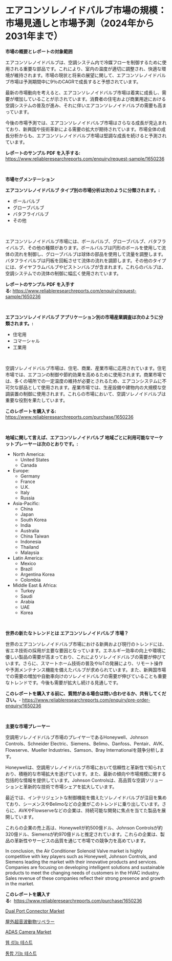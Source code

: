 <p><h1>エアコンソレノイドバルブ市場の規模：市場見通しと市場予測（2024年から2031年まで）</h1></p><p><strong>市場の概要とレポートの対象範囲</strong></p>
<p><p>エアコンソレノイドバルブは、空調システム内で冷媒フローを制御するために使用される重要な部品です。これにより、室内の温度が適切に調整され、快適な環境が維持されます。市場の現状と将来の展望に関して、エアコンソレノイドバルブ市場は予測期間中に9％のCAGRで成長すると予想されています。</p><p>最新の市場動向を考えると、エアコンソレノイドバルブ市場は着実に成長し、需要が増加していることが示されています。消費者の住宅および商業用途における空調システムの普及が進み、それに伴いエアコンソレノイドバルブの需要も高まっています。</p><p>今後の市場予測では、エアコンソレノイドバルブ市場はさらなる成長が見込まれており、新興国や技術革新による需要の拡大が期待されています。市場全体の成長分析からも、エアコンソレノイドバルブ市場は堅調な成長を続けると予測されています。</p></p>
<p><strong>レポートのサンプル PDF を入手する:</strong> <a href="https://www.reliableresearchreports.com/enquiry/request-sample/1650236">https://www.reliableresearchreports.com/enquiry/request-sample/1650236</a></p>
<p>&nbsp;</p>
<p><strong>市場セグメンテーション</strong></p>
<p><strong>エアコンソレノイドバルブ タイプ別の市場分析は次のように分類されます。:</strong></p>
<p><ul><li>ボールバルブ</li><li>グローブバルブ</li><li>バタフライバルブ</li><li>その他</li></ul></p>
<p>&nbsp;</p>
<p><p>エアコンソレノイドバルブ市場には、ボールバルブ、グローブバルブ、バタフライバルブ、その他の種類があります。ボールバルブは円形のボールを使用して流体の流れを制御し、グローブバルブは球体の部品を使用して流量を調整します。バタフライバルブは円板を回転させて流体の流れを調節します。その他のタイプには、ダイヤフラムバルブやピストンバルブが含まれます。これらのバルブは、空調システムでの流体の制御に幅広く使用されています。</p></p>
<p><strong>レポートのサンプル PDF を入手する:</strong>&nbsp;<a href="https://www.reliableresearchreports.com/enquiry/request-sample/1650236">https://www.reliableresearchreports.com/enquiry/request-sample/1650236</a></p>
<p>&nbsp;</p>
<p><strong> エアコンソレノイドバルブ アプリケーション別の市場産業調査は次のように分類されます。:</strong></p>
<p><ul><li>住宅用</li><li>コマーシャル</li><li>工業用</li></ul></p>
<p>&nbsp;</p>
<p><p>空調ソレノイドバルブ市場は、住宅、商業、産業市場に応用されています。住宅市場では、エアコンの制御や節約効果を高めるために使用されます。商業市場では、多くの場所での一定温度の維持が必要とされるため、エアコンシステムに不可欠な部品として使用されます。産業市場では、生産設備や建物内の大規模な空調装置の制御に使用されます。これらの市場において、空調ソレノイドバルブは重要な役割を果たしています。</p></p>
<p><strong>このレポートを購入する:</strong>&nbsp; <a href="https://www.reliableresearchreports.com/purchase/1650236">https://www.reliableresearchreports.com/purchase/1650236</a></p>
<p>&nbsp;</p>
<p><strong>地域に関して言えば、エアコンソレノイドバルブ 地域ごとに利用可能なマーケットプレーヤーは次のとおりです。:</strong></p>
<p><ul>
    <li>
        North America:
        <ul>
            <li>United States</li>
            <li>Canada</li>
        </ul>
    </li>
    <li>
        Europe:
        <ul>
            <li>Germany</li>
            <li>France</li>
            <li>U.K.</li>
            <li>Italy</li>
            <li>Russia</li>
        </ul>
    </li>
    <li>
        Asia-Pacific:
        <ul>
            <li>China</li>
            <li>Japan</li>
            <li>South Korea</li>
            <li>India</li>
            <li>Australia</li>
            <li>China Taiwan</li>
            <li>Indonesia</li>
            <li>Thailand</li>
            <li>Malaysia</li>
        </ul>
    </li>
    <li>
        Latin America:
        <ul>
            <li>Mexico</li>
            <li>Brazil</li>
            <li>Argentina Korea</li>
            <li>Colombia</li>
        </ul>
    </li>
    <li>
        Middle East & Africa:
        <ul>
            <li>Turkey</li>
            <li>Saudi</li>
            <li>Arabia</li>
            <li>UAE</li>
            <li>Korea</li>
        </ul>
    </li>
    </ul></p>
<p>&nbsp;</p>
<p><strong>世界の新たなトレンドとは エアコンソレノイドバルブ 市場？</strong></p>
<p><p>世界のエアコンソレノイドバルブ市場における新興および現行のトレンドには、省エネ技術の採用が主要な要因となっています。エネルギー効率の向上や環境に優しい製品の需要が高まっており、これによりソレノイドバルブの需要が伸びています。さらに、スマートホーム技術の普及やIoTの発展により、リモート操作や予測メンテナンス機能を備えたバルブが求められています。また、新興国市場での需要の増加や自動車向けのソレノイドバルブの需要が伸びていることも重要なトレンドです。今後も需要が拡大し続ける見通しです。</p></p>
<p><strong>このレポートを購入する前に、質問がある場合は問い合わせるか、共有してください。</strong>- <a href="https://www.reliableresearchreports.com/enquiry/pre-order-enquiry/1650236">https://www.reliableresearchreports.com/enquiry/pre-order-enquiry/1650236</a></p>
<p>&nbsp;</p>
<p><strong>主要な市場プレーヤー</strong></p>
<p><p>空調用ソレノイドバルブ市場のプレイヤーであるHoneywell、Johnson Controls、Schneider Electric、Siemens、Belimo、Danfoss、Pentair、AVK、Flowserve、Mueller Industries、Samson、Bray Internationalを競争分析します。</p><p>Honeywellは、空調用ソレノイドバルブ市場において信頼性と革新性で知られており、積極的な市場拡大を遂げています。また、最新の傾向や市場規模に関する包括的な情報を提供しています。Johnson Controlsは、高品質な空調ソリューションと革新的な技術で市場シェアを拡大しています。</p><p>最近では、インテリジェントな制御機能を備えたソレノイドバルブが注目を集めており、シーメンスやBelimoなどの企業がこのトレンドに乗り出しています。さらに、AVKやFlowserveなどの企業は、持続可能な開発に焦点を当てた製品を展開しています。</p><p>これらの企業の売上高は、Honeywellが約500億ドル、Johnson Controlsが約320億ドル、Siemensが約970億ドルと推定されています。これらの企業は、製品の革新性やサービスの品質を通じて市場での競争力を高めています。</p><p>In conclusion, the Air Conditioner Solenoid Valve market is highly competitive with key players such as Honeywell, Johnson Controls, and Siemens leading the market with their innovative products and services. Companies are focusing on developing intelligent solutions and sustainable products to meet the changing needs of customers in the HVAC industry. Sales revenue of these companies reflect their strong presence and growth in the market.</p></p>
<p><strong>このレポートを購入する:</strong>&nbsp;&nbsp;<a href="https://www.reliableresearchreports.com/purchase/1650236">https://www.reliableresearchreports.com/purchase/1650236</a></p>
<p><p><a href="https://github.com/gulaimolin/Market-Research-Report-List-3/blob/main/dual-port-connector-market.md">Dual Port Connector Market</a></p><p><a href="https://github.com/AriMuller2009/Market-Research-Report-List-1/blob/main/96952249973.md">屋外超音波動物リペラー</a></p><p><a href="https://github.com/mauripalmi/Market-Research-Report-List-2/blob/main/adas-camera-market.md">ADAS Camera Market</a></p><p><a href="https://github.com/JeromeRtyau89966/Market-Research-Report-List-1/blob/main/31004249378.md">웹 성능 테스트</a></p><p><a href="https://github.com/TimmyMann6767/Market-Research-Report-List-1/blob/main/92863979377.md">통합 기능 테스트</a></p></p>